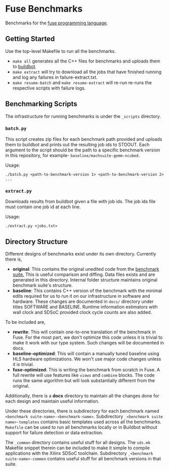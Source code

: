 # Fuse Benchmarks

Benchmarks for the [fuse programming language](https://github.com/cucapra/seashell).


## Getting Started

Use the top-level Makefile to run all the benchmarks.

- `make all` generates all the C++ files for benchmarks and uploads them to
  [buildbot](http://gorgonzola.cs.cornell.edu:8000/).
- `make extract` will try to download all the jobs that have finished running
  and log any failures in failure-extract.txt.
- `make resume-batch` and `make resume-extract` will re-run
  re-runs the respective scripts with failure logs.


## Benchmarking Scripts

The infrastructure for running benchmarks is under the `_scripts` directory.

### `batch.py`

This script creates zip files for each benchmark path provided and uploads them
to buildbot and prints out the resulting job ids to STDOUT. Each argument to the 
script should be the path to a specific benchmark version in this repository, 
for example- `baseline/machsuite-gemm-ncubed`.

Usage:

    ./batch.py <path-to-benchmark-version 1> <path-to-benchmark-version 2> ...

### `extract.py`

Downloads results from buildbot given a file with job ids. The job ids file
must contain one job id at each line.

Usage:

    ./extract.py <jobs.txt>


## Directory Structure

Different designs of benchmarks exist under its own directory. Currently there is,
- **original**: This contains the original unedited code from the [benchmark
  suite.](https://github.com/breagen/MachSuite/) This is useful comparison 
  and diffing. Data files exists and are generated in this directory. Internal 
  folder structure maintains original benchmark suite's structure.
- **baseline**: This contains C++ version of the benchmark with the minimal edits
  required for us to run it on our infrastructure in software and hardware. These changes are documented in
  `docs/` directory under titles SOFTWARE and BASELINE. Runtime information estimators with wall clock and SDSoC provided clock cycle counts are also added. 

To be included are,
- **rewrite**: This will contain one-to-one translation of the benchmark in Fuse.
  For the most part, we don't optimize this code unless it is trivial to
  make it work with our type system. Such changes will be documented in docs.
- **baseline-optimized**: This will contain a manually tuned baseline using 
  HLS hardware optimizations. We won't use major code changes unless it is trivial.
- **fuse-optimized**: This is writing the benchmark from scratch in Fuse. A full
  rewrite will use features like `views` and `combine` blocks. The code runs the
  same algorithm but will look substantially different from the original.

Additionally, there is a **docs** directory to maintain all the changes done for each design and maintain useful information.

Under these directories, there is subdirectory for each benchmark named `<benchmark suite-name>-<benchmark-name>`. Subdirectory `_<benchmark suite name>-templates` contains basic templates used across all the benchmarks. `Makefile` can be used to run all benchmarks locally or in Buildbot without support for failure detection or data extraction.

The `_common` directory contains useful stuff for all designs. The `sds.mk` Makefile snippet therein can be included to make it simple to compile applications with the Xilinx SDSoC toolchain. Subdirectory `_<benchmark suite-name>-common` contains useful stuff for all benchmark versions in that suite. 

